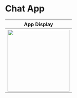 # Chat App
|              App Display             | 
| :----------------------------------: | 
| <a  target="_blank"><img src="https://user-images.githubusercontent.com/37551474/132632901-e3661ed1-4311-4879-b024-336fc132bc2d.png" width="200"></a> |

